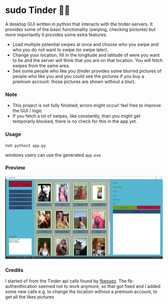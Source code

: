 # sudo Tinder 💃💃
A desktop GUI written in python that interacts with the tinder-servers. It provides some of the basic functionality (swiping, checking pictures) but more importantly it provides some extra features:

* Load multiple potential swipes at once and choose who you swipe and who you do not want to swipe (or swipe later).
* Change your location, fill in the longitude and latitude of were you want to be and the server will think that you are on that location. You will fetch swipes from the same area
* See some people who like you (tinder provides some blurred pictures of people who like you and you could see the pictures if you buy a premium account: those pictures are shown without a blur).

### Note
* This project is not fully finished, errors might occur! feel free to improve the GUI / logic
* If you fetch a lot of swipes, like constantly, than you might get temporarly blocked, there is no check for this in the app yet.

### Usage
run: `python3 app.py` 

windows users can use the generated `app.exe` 

### Preview
![alt text](https://github.com/Sfeeen/sudo-Tinder/blob/master/sudo_tinder.JPG "preview")

### Credits 
I started of from the Tinder api calls found by [fbessez](https://github.com/fbessez/Tinder). The fb-authenthication seemed not to work anymore, so that got fixed and I added some new calls e.g. to change the location without a premium account, to get all the likes pictures


